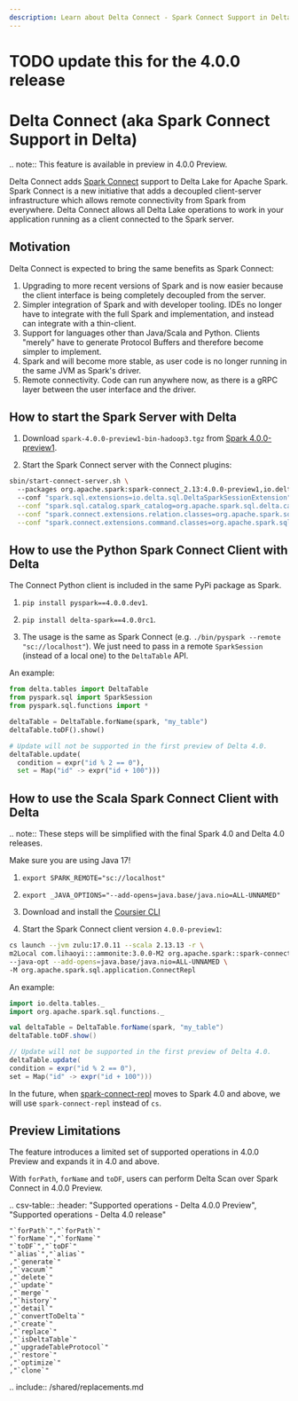 ```yaml
---
description: Learn about Delta Connect - Spark Connect Support in Delta.
---
```


# TODO update this for the 4.0.0 release

# Delta Connect (aka Spark Connect Support in Delta)

.. note:: This feature is available in preview in <Delta> 4.0.0 Preview.

Delta Connect adds [Spark Connect](https://spark.apache.org/docs/latest/spark-connect-overview.html) support to Delta Lake for Apache Spark. Spark Connect is a new initiative that adds a decoupled client-server infrastructure which allows remote connectivity from Spark from everywhere. Delta Connect allows all Delta Lake operations to work in your application running as a client connected to the Spark server.

## Motivation

Delta Connect is expected to bring the same benefits as Spark Connect:

1. Upgrading to more recent versions of Spark and <Delta> is now easier because the client interface is being completely decoupled from the server.
2. Simpler integration of Spark and <Delta> with developer tooling. IDEs no longer have to integrate with the full Spark and <Delta> implementation, and instead can integrate with a thin-client.
3. Support for languages other than Java/Scala and Python. Clients "merely" have to generate Protocol Buffers and therefore become simpler to implement.
4. Spark and <Delta> will become more stable, as user code is no longer running in the same JVM as Spark's driver.
5. Remote connectivity. Code can run anywhere now, as there is a gRPC layer between the user interface and the driver.

## How to start the Spark Server with Delta

1. Download `spark-4.0.0-preview1-bin-hadoop3.tgz` from [Spark 4.0.0-preview1](https://archive.apache.org/dist/spark/spark-4.0.0-preview1).

2. Start the Spark Connect server with the <Delta> Connect plugins:

```bash
sbin/start-connect-server.sh \ 
  --packages org.apache.spark:spark-connect_2.13:4.0.0-preview1,io.delta:delta-connect-server_2.13:4.0.0rc1,io.delta:delta-connect-common_2.13:4.0.0rc1,com.google.protobuf:protobuf-java:3.25.1 \ 
  --conf "spark.sql.extensions=io.delta.sql.DeltaSparkSessionExtension" \
  --conf "spark.sql.catalog.spark_catalog=org.apache.spark.sql.delta.catalog.DeltaCatalog" \
  --conf "spark.connect.extensions.relation.classes=org.apache.spark.sql.connect.delta.DeltaRelationPlugin" \
  --conf "spark.connect.extensions.command.classes=org.apache.spark.sql.connect.delta.DeltaCommandPlugin"
```

## How to use the Python Spark Connect Client with Delta

The <Delta> Connect Python client is included in the same PyPi package as <Delta> Spark.

1. `pip install pyspark==4.0.0.dev1`.

2. `pip install delta-spark==4.0.0rc1`.

3. The usage is the same as Spark Connect (e.g. `./bin/pyspark --remote "sc://localhost"`).
We just need to pass in a remote `SparkSession` (instead of a local one) to the `DeltaTable` API.

An example:

```python
from delta.tables import DeltaTable
from pyspark.sql import SparkSession
from pyspark.sql.functions import *

deltaTable = DeltaTable.forName(spark, "my_table")
deltaTable.toDF().show()

# Update will not be supported in the first preview of Delta 4.0.
deltaTable.update(
  condition = expr("id % 2 == 0"),
  set = Map("id" -> expr("id + 100")))
```

## How to use the Scala Spark Connect Client with Delta

.. note:: These steps will be simplified with the final Spark 4.0 and Delta 4.0 releases.

Make sure you are using Java 17!

1. `export SPARK_REMOTE="sc://localhost"`

2. `export _JAVA_OPTIONS="--add-opens=java.base/java.nio=ALL-UNNAMED"`

3. Download and install the [Coursier CLI](https://get-coursier.io/docs/cli-installation)

4. Start the Spark Connect client version `4.0.0-preview1`:

```bash
cs launch --jvm zulu:17.0.11 --scala 2.13.13 -r \
m2Local com.lihaoyi:::ammonite:3.0.0-M2 org.apache.spark::spark-connect-client-jvm:4.0.0-preview1 io.delta:delta-connect-client_2.13:4.0.0rc1 io.delta:delta-connect-common_2.13:4.0.0rc1 com.google.protobuf:protobuf-java:3.25.1 \
--java-opt --add-opens=java.base/java.nio=ALL-UNNAMED \
-M org.apache.spark.sql.application.ConnectRepl
```

An example:
    
```scala
import io.delta.tables._
import org.apache.spark.sql.functions._

val deltaTable = DeltaTable.forName(spark, "my_table")
deltaTable.toDF.show()

// Update will not be supported in the first preview of Delta 4.0.
deltaTable.update(
condition = expr("id % 2 == 0"),
set = Map("id" -> expr("id + 100")))
```

In the future, when [spark-connect-repl](https://spark.apache.org/docs/4.0.0-preview1/spark-connect-overview.html#use-spark-connect-for-interactive-analysis) moves to Spark 4.0 and above, we will use `spark-connect-repl` instead of `cs`.

## Preview Limitations

The feature introduces a limited set of supported operations in <Delta> 4.0.0 Preview and expands it in <Delta> 4.0 and above.

With `forPath`, `forName` and `toDF`, users can perform Delta Scan over Spark Connect in <Delta> 4.0.0 Preview.

.. csv-table::
    :header: "Supported operations - Delta 4.0.0 Preview", "Supported operations - Delta 4.0 release"

    "`forPath`","`forPath`"
    "`forName`","`forName`"
    "`toDF`","`toDF`"
    "`alias`","`alias`"
    ,"`generate`"
    ,"`vacuum`"
    ,"`delete`"
    ,"`update`"
    ,"`merge`"
    ,"`history`"
    ,"`detail`"
    ,"`convertToDelta`"
    ,"`create`"
    ,"`replace`"
    ,"`isDeltaTable`"
    ,"`upgradeTableProtocol`"
    ,"`restore`"
    ,"`optimize`"
    ,"`clone`"

.. include:: /shared/replacements.md

